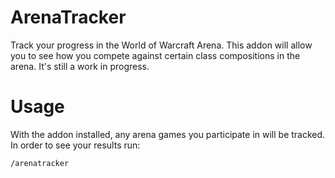 # ArenaTracker

Track your progress in the World of Warcraft Arena. This addon will allow you to
see how you compete against certain class compositions in the arena. It's still
a work in progress.

# Usage

With the addon installed, any arena games you participate in will be tracked.
In order to see your results run:

```
/arenatracker
```
